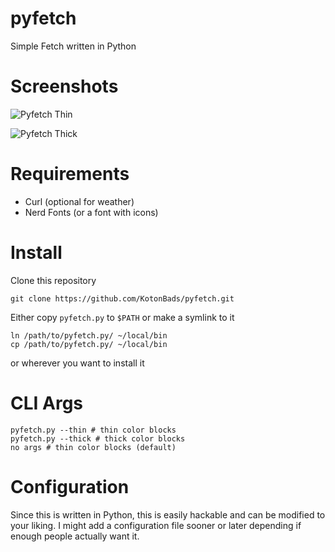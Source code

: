 # pyfetch
Simple Fetch written in Python

# Screenshots
![Pyfetch Thin](https://i.imgur.com/AA1XBRq.png)

![Pyfetch Thick](https://i.imgur.com/ve7T89D.png)

# Requirements
- Curl (optional for weather)
- Nerd Fonts (or a font with icons)

# Install
Clone this repository
```
git clone https://github.com/KotonBads/pyfetch.git
```
Either copy `pyfetch.py` to `$PATH` or make a symlink to it
```
ln /path/to/pyfetch.py/ ~/local/bin
cp /path/to/pyfetch.py/ ~/local/bin
```
or wherever you want to install it

# CLI Args
```
pyfetch.py --thin # thin color blocks
pyfetch.py --thick # thick color blocks
no args # thin color blocks (default)
```

# Configuration
Since this is written in Python, this is easily hackable and can be modified to your liking. I might add a configuration file sooner or later depending if enough people actually want it.